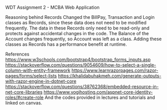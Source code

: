 WDT Assignment 2  - MCBA Web Application

Reasoning behind Records
Changed the BillPay, Transaction and Login classes as Records, since these data does not need to be modified frequently. 
The data in these Records only need to be read-only and protects against accidental changes in the code.
The Balance of the Account changes frequently, so Account was left as a class.
Adding these classes as Records has a performance benefit at runtime.

References
https://www.w3schools.com/bootstrap4/bootstrap_forms_inputs.asp
https://stackoverflow.com/questions/9054609/how-to-select-a-single-column-with-entity-framework
https://www.learnrazorpages.com/razor-pages/forms/select-lists
https://khalidabuhakmeh.com/generate-outputs-with-razor-engine-in-dotnet-core
https://stackoverflow.com/questions/38762368/embedded-resource-in-net-core-libraries
https://www.yogihosting.com/aspnet-core-identity-roles/#create-role
And the codes provided in lectures and tutorials and linked on canvas.